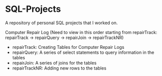 # SQL-Projects
A repository of personal SQL projects that I worked on.

Computer Repair Log 
(Need to view in this order starting from repairTrack: repairTrack -> repairQuery -> repairJoin -> repairTrackNR)
- repairTrack: Creating Tables for Computer Repair Logs
- repairQuery: A series of select statements to query information in the tables
- repairJoin: A series of joins for the tables
- repairTrackNR: Adding new rows to the tables
